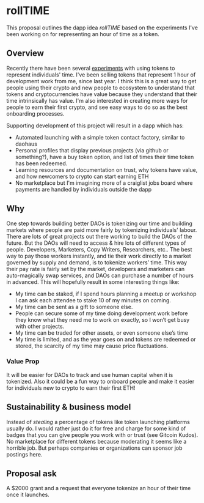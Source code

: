 # rollTIME

This proposal outlines the dapp idea *rollTIME* based on the experiments I've been working on for representing an hour of time as a token.

## Overview

Recently there have been several [experiments](https://medium.com/@jschiarizzi/i-tokenized-my-time-and-made-it-an-asset-you-can-buy-trade-4457708a2520) with using tokens to represent individuals' time. I've been selling tokens that represent 1 hour of development work from me, since last year. I think this is a great way to get people using their crypto and new people to ecosystem to understand that tokens and cryptocurrencies have value because they understand that their time intrinsically has value. I'm also interested in creating more ways for people to earn their first crypto, and see easy ways to do so as the best onboarding processes.

Supporting development of this project will result in a dapp which has:
- Automated launching with a simple token contact factory, similar to daohaus
- Personal profiles that display previous projects (via github or something?), have a buy token option, and list of times their time token has been redeemed.
- Learning resources and documentation on trust, why tokens have value, and how newcomers to crypto can start earning ETH
- No marketplace but I'm imagining more of a craiglist jobs board where payments are handled by individuals outside the dapp

## Why

One step towards building better DAOs is tokenizing our time and building markets where people are paid more fairly by tokenizing individuals' labour. There are lots of great projects out there working to build the DAOs of the future. But the DAOs will need to access & hire lots of different types of people. Developers, Marketers, Copy Writers, Researchers, etc.. The best way to pay those workers instantly, and tie their work directly to a market governed by supply and demand, is to tokenize workers’ time. This way their pay rate is fairly set by the market, developers and marketers can auto-magically swap services, and DAOs can purchase a number of hours in advanced. This will hopefully result in some interesting things like:

- My time can be staked, if I spend hours planning a meetup or workshop I can ask each attendee to stake 10 of my minutes on coming.
- My time can be sent as a gift to someone else.
- People can secure some of my time doing development work before they know what they need me to work on exactly, so I won’t get busy with other projects.
- My time can be traded for other assets, or even someone else’s time
- My time is limited, and as the year goes on and tokens are redeemed or stored, the scarcity of my time may cause price fluctuations.


### Value Prop
It will be easier for DAOs to track and use human capital when it is tokenized. Also it could be a fun way to onboard people and make it easier for individuals new to crypto to earn their first ETH!

## Sustainability & business model
Instead of _stealing_ a percentage of tokens like token launching platforms usually do. I would rather just do it for free and charge for some kind of badges that you can give people you work with or trust (see Gitcoin Kudos). No marketplace for different tokens because moderating it seems like a horrible job. But perhaps companies or organizations can sponsor job postings here.

## Proposal ask
A $2000 grant and a request that everyone tokenize an hour of their time once it launches.
